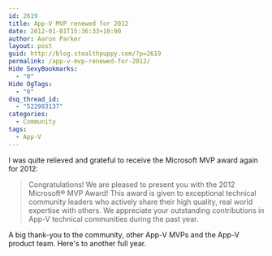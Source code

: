 ```yaml
---
id: 2619
title: App-V MVP renewed for 2012
date: 2012-01-01T15:36:33+10:00
author: Aaron Parker
layout: post
guid: http://blog.stealthpuppy.com/?p=2619
permalink: /app-v-mvp-renewed-for-2012/
Hide SexyBookmarks:
  - "0"
Hide OgTags:
  - "0"
dsq_thread_id:
  - "522983137"
categories:
  - Community
tags:
  - App-V
---
```

I was quite relieved and grateful to receive the Microsoft MVP award again for 2012:

> Congratulations! We are pleased to present you with the 2012 Microsoft® MVP Award! This award is given to exceptional technical community leaders who actively share their high quality, real world expertise with others. We appreciate your outstanding contributions in App-V technical communities during the past year.

A big thank-you to the community, other App-V MVPs and the App-V product team. Here's to another full year.